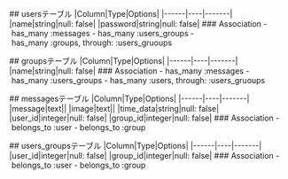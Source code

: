 ## usersテーブル
|Column|Type|Options|
|------|----|-------|
|name|string|null: false|
|password|string|null: false|
### Association
- has_many :messages
- has_many :users_groups
- has_many :groups, through: :users_gruoups



## groupsテーブル
|Column|Type|Options|
|------|----|-------|
|name|string|null: false|
### Association
- has_many :messages
- has_many :users_groups
- has_many :users, through: :users_gruoups


## messagesテーブル
|Column|Type|Options|
|------|----|-------|
|message|text||
|image|text||
|time_data|string|null: false|
|user_id|integer|null: false|
|group_id|integer|null: false|
### Association
- belongs_to :user
- belongs_to :group


## users_groupsテーブル
|Column|Type|Options|
|------|----|-------|
|user_id|integer|null: false|
|group_id|integer|null: false|
### Association
- belongs_to :user
- belongs_to :group

